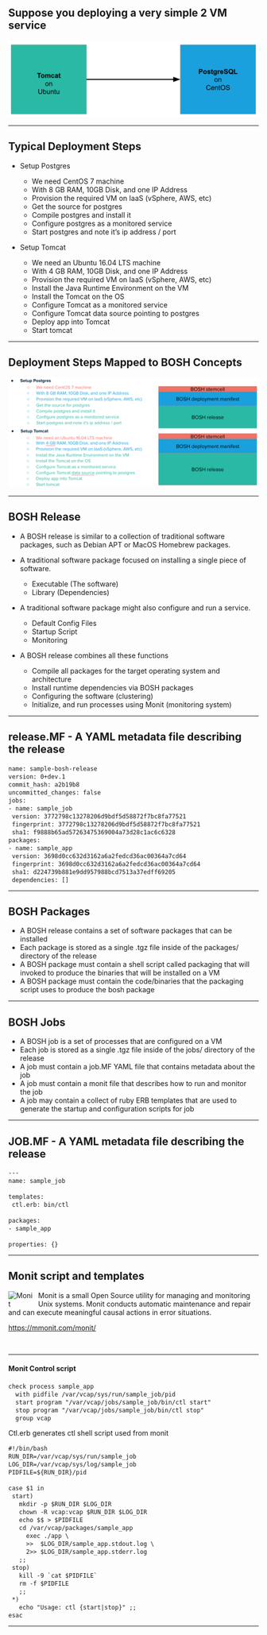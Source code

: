 
## Suppose you deploying a very simple 2 VM service 

<img src="../images/Bosh_Releases_01.png" alt="Bosh Releases"/>

---

## Typical Deployment Steps 

- Setup Postgres  
  - We need CentOS 7 machine  
  - With 8 GB RAM, 10GB Disk, and one IP Address  
  - Provision the required VM on IaaS (vSphere, AWS, etc)  
  - Get the source for postgres   
  - Compile postgres and install it   
  - Configure postgres as a monitored service  
  - Start postgres and note it’s ip address / port   

- Setup Tomcat   
  - We need an Ubuntu 16.04 LTS machine  
  - With 4 GB RAM, 10GB Disk, and one IP Address  
  - Provision the required VM on IaaS (vSphere, AWS, etc)  
  - Install the Java Runtime Environment on the VM   
  - Install the Tomcat on the OS   
  - Configure Tomcat as a monitored service   
  - Configure Tomcat data source pointing to postgres   
  - Deploy app into Tomcat   
  - Start tomcat  

---

## Deployment Steps Mapped to BOSH Concepts 

<img src="../images/Bosh_Releases_02.png" alt="Bosh Releases"/>

---

## BOSH Release

- A BOSH release is similar to a collection of traditional software packages, such as Debian APT or MacOS Homebrew packages.

- A traditional software package focused on installing a single piece of software.  
  - Executable (The software)  
  - Library (Dependencies)

- A traditional software package might also configure and run a service.   
  - Default Config Files  
  - Startup Script  
  - Monitoring

- A BOSH release combines all these functions   
  - Compile all packages for the target operating system and architecture  
  - Install runtime dependencies via BOSH packages  
  - Configuring the software (clustering)  
  - Initialize, and run processes using Monit (monitoring system)

---

## release.MF - A YAML metadata file describing the release

```
name: sample-bosh-release
version: 0+dev.1
commit_hash: a2b19b8
uncommitted_changes: false
jobs:
- name: sample_job
 version: 3772798c13278206d9bdf5d58872f7bc8fa77521
 fingerprint: 3772798c13278206d9bdf5d58872f7bc8fa77521
 sha1: f9888b65ad57263475369004a73d28c1ac6c6328
packages:
- name: sample_app
 version: 3698d0cc632d3162a6a2fedcd36ac00364a7cd64
 fingerprint: 3698d0cc632d3162a6a2fedcd36ac00364a7cd64
 sha1: d224739b881e9dd957988bcd7513a37edff69205
 dependencies: []
```
---

## BOSH Packages

- A BOSH release contains a set of software packages that can be installed 
- Each package is stored as a single .tgz file inside of the packages/ directory of the release  
- A BOSH package must contain a shell script called packaging that will invoked to produce the binaries that will be installed on a VM
- A BOSH package must contain the code/binaries that the packaging script uses to produce the bosh package  

---

## BOSH Jobs

- A BOSH job is a set of processes that are configured on a VM 
- Each job is stored as a single .tgz file inside of the jobs/ directory of the release 
- A job must contain a job.MF YAML file that contains metadata about the job 
- A job must contain a monit file that describes how to run and monitor the job 
- A job may contain a collect of ruby ERB templates that are used to generate the startup and configuration scripts for job 

---

## JOB.MF - A YAML metadata file describing the release

```
---
name: sample_job

templates:
 ctl.erb: bin/ctl

packages:
- sample_app

properties: {}
```
---

## Monit script and templates

<img src="https://mmonit.com/monit/img/logo.png" alt="Monit" align="left" width="50px" style="padding-right:10px"/> 
Monit is a small Open Source utility for managing and monitoring Unix systems. Monit conducts automatic maintenance and repair and can execute meaningful causal actions in error situations.

https://mmonit.com/monit/ 

<br/>

---

#### Monit Control script

```
check process sample_app
  with pidfile /var/vcap/sys/run/sample_job/pid
  start program "/var/vcap/jobs/sample_job/bin/ctl start"
  stop program "/var/vcap/jobs/sample_job/bin/ctl stop"
  group vcap
```

Ctl.erb generates ctl shell script used from monit

```
#!/bin/bash
RUN_DIR=/var/vcap/sys/run/sample_job
LOG_DIR=/var/vcap/sys/log/sample_job
PIDFILE=${RUN_DIR}/pid

case $1 in
 start)
   mkdir -p $RUN_DIR $LOG_DIR
   chown -R vcap:vcap $RUN_DIR $LOG_DIR
   echo $$ > $PIDFILE
   cd /var/vcap/packages/sample_app
     exec ./app \
     >>  $LOG_DIR/sample_app.stdout.log \
     2>> $LOG_DIR/sample_app.stderr.log
   ;;
 stop)
   kill -9 `cat $PIDFILE`
   rm -f $PIDFILE
   ;;
 *)
   echo "Usage: ctl {start|stop}" ;;
esac
```
---
